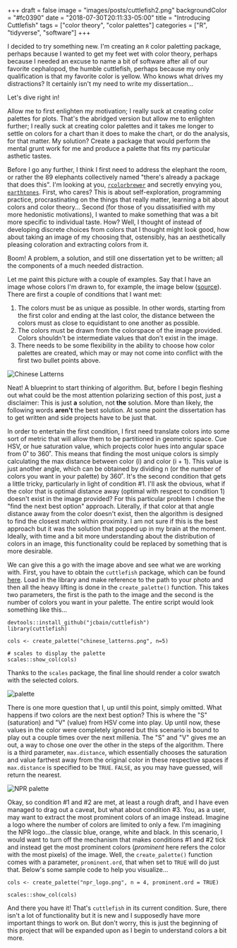 +++
draft = false
image = "images/posts/cuttlefish2.png"
backgroundColor = "#fc0390"
date = "2018-07-30T20:11:33-05:00"
title = "Introducing Cuttlefish"
tags = ["color theory", "color palettes"]
categories = ["R", "tidyverse", "software"]
+++

I decided to try something new. I'm creating an `R` color paletting package, perhaps because I wanted to get my feet wet with color theory, perhaps because I needed an excuse to name a bit of software after all of our favorite cephalopod, the humble cuttlefish, perhaps because my only qualification is that my favorite color is yellow. Who knows what drives my distractions?  It certainly isn't my need to write my dissertation...

Let's dive right in!

Allow me to first enlighten my motivation; I really suck at creating color palettes for plots. That's the abridged version but allow me to enlighten further; I really suck at creating color palettes and it takes me longer to settle on colors for a chart than it does to make the chart, or do the analysis, for that matter. My solution? Create a package that would perform the mental grunt work for me and produce a palette that fits my particular asthetic tastes. 

Before I go any further, I think I first need to address the elephant the room, or rather the 89 elephants collectively named "there's already a package that does this". I'm looking at you, [`rcolorbrewer`](https://www.rdocumentation.org/packages/RColorBrewer/versions/1.1-2) and secretly envying you, [`earthtones`](https://cran.r-project.org/web/packages/earthtones/index.html). First, who cares? This is about self-exploration, programming practice, procrastinating on the things that really matter, learning a bit about colors and color theory... Second (for those of you dissatisified with my more hedonistic motivations), I wanted to make something that was a bit more specific to individual taste. How? Well, I thought of instead of developing discrete choices from colors that I thought might look good, how about taking an image of my choosing that, ostensibly, has an aesthetically pleasing coloration and extracting colors from it.

Boom! A problem, a solution, and still one dissertation yet to be written; all the components of a much needed distraction. 

Let me paint this picture with a couple of examples. Say that I have an image whose colors I'm drawn to, for example, the image below ([source](http://blogs.bl.uk/asian-and-african/2014/05/british-library-releases-over-200-japanese-and-chinese-prints-into-public-domain.html)). There are first a couple of conditions that I want met: 

1. The colors must be as unique as possible. In other words, starting from the first color and ending at the last color, the distance between the colors must as close to equidistant to one another as possible.
2. The colors must be drawn from the colorspace of the image provided. Colors shouldn't be intermediate values that don't exist in the image.
3. There needs to be some flexibility in the ability to choose how color palettes are created, which may or may not come into conflict with the first two bullet points above.

<img src='/images/posts/chinese_latterns.png' alt='Chinese Latterns' class='right-img'>

Neat! A blueprint to start thinking of algorithm. But, before I begin fleshing out what could be the most attention polarizing section of this post, just a disclaimer: This is just **a** solution, not **the** solution. More than likely, the following words **aren't** the best solution. At some point the dissertation has to get written and side projects have to be just that.

In order to entertain the first condition, I first need translate colors into some sort of metric that will allow them to be partitioned in geometric space. Cue HSV, or hue saturation value, which projects color hues into angular space from 0˚ to 360˚. This means that finding the most unique colors is simply calculating the max distance between color \(i\) and color \(i + 1\). This value is just another angle, which can be obtained by dividing n (or the number of colors you want in your palette) by 360˚. It's the second condition that gets a little tricky, particularly in light of condition #1. I'll ask the obvious, what if the color that is optimal distance away (optimal with respect to condition 1) doesn't exist in the image provided? For this particular problem I chose the "find the next best option" approach. Literally, if that color at that angle distance away from the color doesn't exist, then the algorithm is designed to find the closest match within proximity. I am not sure if this is the best approach but it was the solution that popped up in my brain at the moment. Ideally, with time and a bit more understanding about the distribution of colors in an image, this functionality could be replaced by something that is more desirable.

We can give this a go with the image above and see what we are working with. First, you have to obtain the `cuttlefish` package, which can be found [here](https://github.com/jcbain/cuttlefish). Load in the library and make reference to the path to your photo and then all the heavy lifting is done in the `create_palette()` function. This takes two parameters, the first is the path to the image and the second is the number of colors you want in your palette. The entire script would look something like this...

```splus
devtools::install_github("jcbain/cuttlefish")
library(cuttlefish)

cols <- create_palette("chinese_latterns.png", n=5)

# scales to display the palette
scales::show_col(cols)
```

Thanks to the `scales` package, the final line should render a color swatch with the selected colors. 

<img src='/images/posts/palette_1.png' alt='palette' class='left-img img-small'>

There is one more question that I, up until this point, simply omitted. What happens if two colors are the next best option? This is where the "S" (saturation) and "V" (value) from HSV come into play. Up until now, these values in the color were completely ignored but this scenario is bound to play out a couple times over the next millenia. The "S" and "V" gives me an out, a way to chose one over the other in the steps of the algorithm. There is a third parameter, `max.distance`, which essentially chooses the saturation and value farthest away from the original color in these respective spaces if `max.distance` is specified to be `TRUE`. `FALSE`, as you may have guessed, will return the nearest.

<img src='/images/posts/palette_2.png' alt='NPR palette' class='right-img img-small'>

Okay, so condition #1 and #2 are met, at least a rough draft, and I have even managed to drag out a caveat, but what about condition #3. You, as a user, may want to extract the most prominent colors of an image instead. Imagine a logo where the number of colors are limited to only a few. I'm imagining the NPR logo...the classic blue, orange, white and black. In this scenario, I would want to turn off the mechanism that makes conditions #1 and #2 tick and instead get the most prominent colors (*prominent* here refers the color with the most pixels) of the image. Well, the `create_palette()` function comes with a parameter, `prominent.ord`, that when set to `TRUE` will do just that. Below's some sample code to help you visualize...

```splus
cols <- create_palette("npr_logo.png", n = 4, prominent.ord = TRUE)

scales::show_col(cols)
```

And there you have it! That's `cuttlefish` in its current condition. Sure, there isn't a lot of functionality but it is new and I supposedly have more important things to work on. But don't worry, this is just the beginning of this project that will be expanded upon as I begin to understand colors a bit more.



